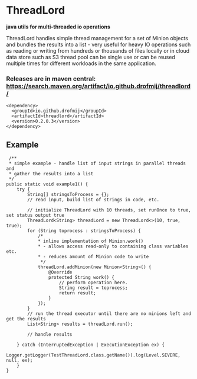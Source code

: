 
# ThreadLord
 **java utils for multi-threaded io operations**
 
ThreadLord handles simple thread management for a set of Minion objects and bundles the results into a list - very useful for heavy IO operations such as reading or writing from hundreds or thousands of files locally or in cloud data store such as S3 thread pool can be single use or can be reused multiple times for different workloads in the same application.

### Releases are in maven central: https://search.maven.org/artifact/io.github.drofmij/threadlord/

    <dependency>
      <groupId>io.github.drofmij</groupId>
      <artifactId>threadlord</artifactId>
      <version>0.2.0.3</version>
    </dependency>


## Example

     /**
     * simple example - handle list of input strings in parallel threads and
     * gather the results into a list
     */
    public static void example1() {
        try {
            String[] stringsToProcess = {};
            // read input, build list of strings in code, etc.
            
            // initialize ThreadLord with 10 threads, set runOnce to true, set status output true
            ThreadLord<String> threadLord = new ThreadLord<>(10, true, true);
            for (String toprocess : stringsToProcess) {
                /* 
                * inline implementation of Minion.work()
                * - allows access read-only to containing class variables etc.
                * - reduces amount of Minion code to write
                 */
                threadLord.addMinion(new Minion<String>() {
                    @Override
                    protected String work() {
                        // perform operation here.
                        String result = toprocess;
                        return result;
                    }
                });
            }
            // run the thread executor until there are no minions left and get the results
            List<String> results = threadLord.run();
            
            // handle results
            
        } catch (InterruptedException | ExecutionException ex) {
            Logger.getLogger(TestThreadLord.class.getName()).log(Level.SEVERE, null, ex);
        }
    }
